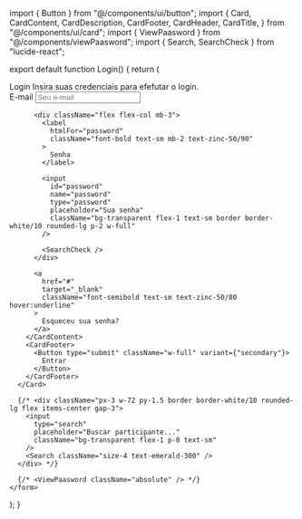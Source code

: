 import { Button } from "@/components/ui/button";
import {
Card,
CardContent,
CardDescription,
CardFooter,
CardHeader,
CardTitle,
} from "@/components/ui/card";
import { ViewPaasword } from "@/components/viewPaasword";
import { Search, SearchCheck } from "lucide-react";

export default function Login() {
return (
<form className="w-full min-h-screen flex items-center justify-center">
<Card className="bg-zinc-950 border-white/10 text-zinc-50">
<CardHeader>
<CardTitle className="font-roboto font-bold text-3xl mb-1 text-zinc-50/90">
Login
</CardTitle>
<CardDescription className="text-base mb-2">
Insira suas credenciais para efefutar o login.
</CardDescription>
</CardHeader>
<CardContent>
<div className="mb-4 flex flex-col">
<label
              htmlFor="email"
              className="font-bold text-sm mb-2 text-zinc-50/90"
            >
E-mail
</label>
<input
              id="email"
              name="email"
              type="text"
              placeholder="Seu e-mail"
              className="bg-transparent flex-1 text-sm border border-white/10 rounded-lg p-2"
            />
</div>

          <div className="flex flex-col mb-3">
            <label
              htmlFor="password"
              className="font-bold text-sm mb-2 text-zinc-50/90"
            >
              Senha
            </label>

            <input
              id="password"
              name="password"
              type="password"
              placeholder="Sua senha"
              className="bg-transparent flex-1 text-sm border border-white/10 rounded-lg p-2 w-full"
            />

            <SearchCheck />
          </div>

          <a
            href="#"
            target="_blank"
            className="font-semibold text-sm text-zinc-50/80 hover:underline"
          >
            Esqueceu sua senha?
          </a>
        </CardContent>
        <CardFooter>
          <Button type="submit" className="w-full" variant={"secondary"}>
            Entrar
          </Button>
        </CardFooter>
      </Card>

      {/* <div className="px-3 w-72 py-1.5 border border-white/10 rounded-lg flex items-center gap-3">
        <input
          type="search"
          placeholder="Buscar participante..."
          className="bg-transparent flex-1 p-0 text-sm"
        />
        <Search className="size-4 text-emerald-300" />
      </div> */}

      {/* <ViewPaasword className="absolute" /> */}
    </form>

);
}
